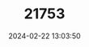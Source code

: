 ---
title: "21753"
category: "Thestor dryburghi"
draft: false
date: 2024-02-22 13:03:50
languages:
  Afrikaans: ["Dryburg-se-skollie"]
  English: ["Dryburg's Skolly"]
---